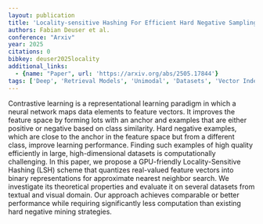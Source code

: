 ```yaml
---
layout: publication
title: 'Locality-sensitive Hashing For Efficient Hard Negative Sampling In Contrastive Learning'
authors: Fabian Deuser et al.
conference: "Arxiv"
year: 2025
citations: 0
bibkey: deuser2025locality
additional_links:
  - {name: "Paper", url: 'https://arxiv.org/abs/2505.17844'}
tags: ['Deep', 'Retrieval Models', 'Unimodal', 'Datasets', 'Vector Indexing', 'Supervised', 'Hashing']
---
```

Contrastive learning is a representational learning paradigm in which a neural network maps data elements to feature vectors. It improves the feature space by forming lots with an anchor and examples that are either positive or negative based on class similarity. Hard negative examples, which are close to the anchor in the feature space but from a different class, improve learning performance. Finding such examples of high quality efficiently in large, high-dimensional datasets is computationally challenging. In this paper, we propose a GPU-friendly Locality-Sensitive Hashing (LSH) scheme that quantizes real-valued feature vectors into binary representations for approximate nearest neighbor search. We investigate its theoretical properties and evaluate it on several datasets from textual and visual domain. Our approach achieves comparable or better performance while requiring significantly less computation than existing hard negative mining strategies.
